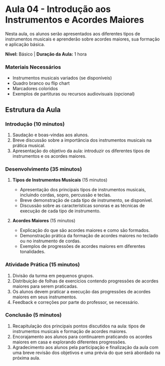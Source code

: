 # Aula 04 - Introdução aos Instrumentos e Acordes Maiores
Nesta aula, os alunos serão apresentados aos diferentes tipos de instrumentos musicais e aprenderão sobre acordes maiores, sua formação e aplicação básica.

**Nível:** Básico | **Duração da Aula:** 1 hora
### Materiais Necessários
- Instrumentos musicais variados (se disponíveis)
- Quadro branco ou flip chart
- Marcadores coloridos
- Exemplos de partituras ou recursos audiovisuais (opcional)

## Estrutura da Aula 

### Introdução (10 minutos)
1. Saudação e boas-vindas aos alunos.
2. Breve discussão sobre a importância dos instrumentos musicais na prática musical.
3. Apresentação do objetivo da aula: introduzir os diferentes tipos de instrumentos e os acordes maiores.

### Desenvolvimento (35 minutos)
1. **Tipos de Instrumentos Musicais** (15 minutos)
   - Apresentação dos principais tipos de instrumentos musicais, incluindo cordas, sopro, percussão e teclas.
   - Breve demonstração de cada tipo de instrumento, se disponível.
   - Discussão sobre as características sonoras e as técnicas de execução de cada tipo de instrumento.

2. **Acordes Maiores** (15 minutos)
   - Explicação do que são acordes maiores e como são formados.
   - Demonstração prática da formação de acordes maiores no teclado ou no instrumento de cordas.
   - Exemplos de progressões de acordes maiores em diferentes tonalidades.

### Atividade Prática (15 minutos)
1. Divisão da turma em pequenos grupos.
2. Distribuição de folhas de exercícios contendo progressões de acordes maiores para serem praticadas.
3. Os alunos devem praticar a execução das progressões de acordes maiores em seus instrumentos.
4. Feedback e correções por parte do professor, se necessário.

### Conclusão (5 minutos)
1. Recapitulação dos principais pontos discutidos na aula: tipos de instrumentos musicais e formação de acordes maiores.
2. Encorajamento aos alunos para continuarem praticando os acordes maiores em casa e explorando diferentes progressões.
3. Agradecimento aos alunos pela participação e finalização da aula com uma breve revisão dos objetivos e uma prévia do que será abordado na próxima aula.
